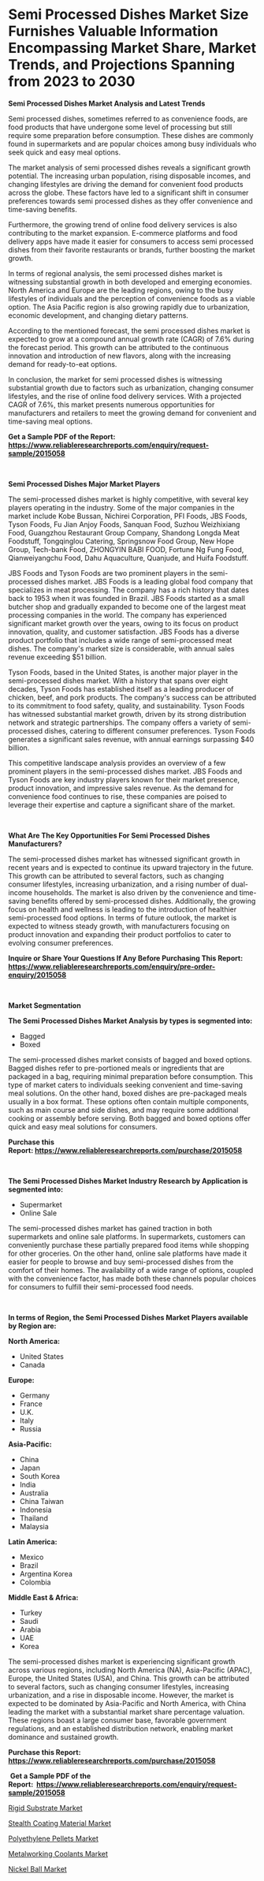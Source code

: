 <p><h1>Semi Processed Dishes Market Size Furnishes Valuable Information Encompassing Market Share, Market Trends, and Projections Spanning from 2023 to 2030</h1></p><p><strong>Semi Processed Dishes Market Analysis and Latest Trends</strong></p>
<p><p>Semi processed dishes, sometimes referred to as convenience foods, are food products that have undergone some level of processing but still require some preparation before consumption. These dishes are commonly found in supermarkets and are popular choices among busy individuals who seek quick and easy meal options.</p><p>The market analysis of semi processed dishes reveals a significant growth potential. The increasing urban population, rising disposable incomes, and changing lifestyles are driving the demand for convenient food products across the globe. These factors have led to a significant shift in consumer preferences towards semi processed dishes as they offer convenience and time-saving benefits.</p><p>Furthermore, the growing trend of online food delivery services is also contributing to the market expansion. E-commerce platforms and food delivery apps have made it easier for consumers to access semi processed dishes from their favorite restaurants or brands, further boosting the market growth.</p><p>In terms of regional analysis, the semi processed dishes market is witnessing substantial growth in both developed and emerging economies. North America and Europe are the leading regions, owing to the busy lifestyles of individuals and the perception of convenience foods as a viable option. The Asia Pacific region is also growing rapidly due to urbanization, economic development, and changing dietary patterns.</p><p>According to the mentioned forecast, the semi processed dishes market is expected to grow at a compound annual growth rate (CAGR) of 7.6% during the forecast period. This growth can be attributed to the continuous innovation and introduction of new flavors, along with the increasing demand for ready-to-eat options.</p><p>In conclusion, the market for semi processed dishes is witnessing substantial growth due to factors such as urbanization, changing consumer lifestyles, and the rise of online food delivery services. With a projected CAGR of 7.6%, this market presents numerous opportunities for manufacturers and retailers to meet the growing demand for convenient and time-saving meal options.</p></p>
<p><strong>Get a Sample PDF of the Report:&nbsp; <a href="https://www.reliableresearchreports.com/enquiry/request-sample/2015058">https://www.reliableresearchreports.com/enquiry/request-sample/2015058</a></strong></p>
<p>&nbsp;</p>
<p><strong>Semi Processed Dishes Major Market Players</strong></p>
<p><p>The semi-processed dishes market is highly competitive, with several key players operating in the industry. Some of the major companies in the market include Kobe Bussan, Nichirei Corporation, PFI Foods, JBS Foods, Tyson Foods, Fu Jian Anjoy Foods, Sanquan Food, Suzhou Weizhixiang Food, Guangzhou Restaurant Group Company, Shandong Longda Meat Foodstuff, Tongqinglou Catering, Springsnow Food Group, New Hope Group, Tech-bank Food, ZHONGYIN BABI FOOD, Fortune Ng Fung Food, Qianweiyangchu Food, Dahu Aquaculture, Quanjude, and Huifa Foodstuff.</p><p>JBS Foods and Tyson Foods are two prominent players in the semi-processed dishes market. JBS Foods is a leading global food company that specializes in meat processing. The company has a rich history that dates back to 1953 when it was founded in Brazil. JBS Foods started as a small butcher shop and gradually expanded to become one of the largest meat processing companies in the world. The company has experienced significant market growth over the years, owing to its focus on product innovation, quality, and customer satisfaction. JBS Foods has a diverse product portfolio that includes a wide range of semi-processed meat dishes. The company's market size is considerable, with annual sales revenue exceeding $51 billion.</p><p>Tyson Foods, based in the United States, is another major player in the semi-processed dishes market. With a history that spans over eight decades, Tyson Foods has established itself as a leading producer of chicken, beef, and pork products. The company's success can be attributed to its commitment to food safety, quality, and sustainability. Tyson Foods has witnessed substantial market growth, driven by its strong distribution network and strategic partnerships. The company offers a variety of semi-processed dishes, catering to different consumer preferences. Tyson Foods generates a significant sales revenue, with annual earnings surpassing $40 billion.</p><p>This competitive landscape analysis provides an overview of a few prominent players in the semi-processed dishes market. JBS Foods and Tyson Foods are key industry players known for their market presence, product innovation, and impressive sales revenue. As the demand for convenience food continues to rise, these companies are poised to leverage their expertise and capture a significant share of the market.</p></p>
<p>&nbsp;</p>
<p><strong>What Are The Key Opportunities For Semi Processed Dishes Manufacturers?</strong></p>
<p><p>The semi-processed dishes market has witnessed significant growth in recent years and is expected to continue its upward trajectory in the future. This growth can be attributed to several factors, such as changing consumer lifestyles, increasing urbanization, and a rising number of dual-income households. The market is also driven by the convenience and time-saving benefits offered by semi-processed dishes. Additionally, the growing focus on health and wellness is leading to the introduction of healthier semi-processed food options. In terms of future outlook, the market is expected to witness steady growth, with manufacturers focusing on product innovation and expanding their product portfolios to cater to evolving consumer preferences.</p></p>
<p><strong>Inquire or Share Your Questions If Any Before Purchasing This Report: <a href="https://www.reliableresearchreports.com/enquiry/pre-order-enquiry/2015058">https://www.reliableresearchreports.com/enquiry/pre-order-enquiry/2015058</a></strong></p>
<p>&nbsp;</p>
<p><strong>Market Segmentation</strong></p>
<p><strong>The Semi Processed Dishes Market Analysis by types is segmented into:</strong></p>
<p><ul><li>Bagged</li><li>Boxed</li></ul></p>
<p><p>The semi-processed dishes market consists of bagged and boxed options. Bagged dishes refer to pre-portioned meals or ingredients that are packaged in a bag, requiring minimal preparation before consumption. This type of market caters to individuals seeking convenient and time-saving meal solutions. On the other hand, boxed dishes are pre-packaged meals usually in a box format. These options often contain multiple components, such as main course and side dishes, and may require some additional cooking or assembly before serving. Both bagged and boxed options offer quick and easy meal solutions for consumers.</p></p>
<p><strong>Purchase this Report:&nbsp;<a href="https://www.reliableresearchreports.com/purchase/2015058">https://www.reliableresearchreports.com/purchase/2015058</a></strong></p>
<p>&nbsp;</p>
<p><strong>The Semi Processed Dishes Market Industry Research by Application is segmented into:</strong></p>
<p><ul><li>Supermarket</li><li>Online Sale</li></ul></p>
<p><p>The semi-processed dishes market has gained traction in both supermarkets and online sale platforms. In supermarkets, customers can conveniently purchase these partially prepared food items while shopping for other groceries. On the other hand, online sale platforms have made it easier for people to browse and buy semi-processed dishes from the comfort of their homes. The availability of a wide range of options, coupled with the convenience factor, has made both these channels popular choices for consumers to fulfill their semi-processed food needs.</p></p>
<p>&nbsp;</p>
<p><strong>In terms of Region, the Semi Processed Dishes Market Players available by Region are:</strong></p>
<p>
    <p> <strong> North America: </strong>
        <ul>
            <li>United States</li>
            <li>Canada</li>
        </ul>
        </p> 
    <p> <strong> Europe: </strong>
        <ul>
            <li>Germany</li>
            <li>France</li>
            <li>U.K.</li>
            <li>Italy</li>
            <li>Russia</li>
        </ul>
        </p> 
    <p> <strong> Asia-Pacific: </strong>
        <ul>
            <li>China</li>
            <li>Japan</li>
            <li>South Korea</li>
            <li>India</li>
            <li>Australia</li>
            <li>China Taiwan</li>
            <li>Indonesia</li>
            <li>Thailand</li>
            <li>Malaysia</li>
        </ul>
        </p> 
    <p> <strong> Latin America: </strong>
        <ul>
            <li>Mexico</li>
            <li>Brazil</li>
            <li>Argentina Korea</li>
            <li>Colombia</li>
        </ul>
        </p> 
    <p> <strong> Middle East & Africa: </strong>
        <ul>
            <li>Turkey</li>
            <li>Saudi</li>
            <li>Arabia</li>
            <li>UAE</li>
            <li>Korea</li>
        </ul>
    </p>
    </p>
<p><p>The semi-processed dishes market is experiencing significant growth across various regions, including North America (NA), Asia-Pacific (APAC), Europe, the United States (USA), and China. This growth can be attributed to several factors, such as changing consumer lifestyles, increasing urbanization, and a rise in disposable income. However, the market is expected to be dominated by Asia-Pacific and North America, with China leading the market with a substantial market share percentage valuation. These regions boast a large consumer base, favorable government regulations, and an established distribution network, enabling market dominance and sustained growth.</p></p>
<p><strong>Purchase this Report: <a href="https://www.reliableresearchreports.com/purchase/2015058">https://www.reliableresearchreports.com/purchase/2015058</a></strong></p>
<p>&nbsp;<strong>Get a Sample PDF of the Report:&nbsp;&nbsp;<a href="https://www.reliableresearchreports.com/enquiry/request-sample/2015058">https://www.reliableresearchreports.com/enquiry/request-sample/2015058</a></strong></p>
<p><strong></strong></p>
<p><p><a href="https://medium.com/@chasegibson1901/rigid-substrate-nbsp-market-focuses-on-market-share-size-and-projected-forecast-till-2030-136283b9cd8e">Rigid Substrate Market</a></p><p><a href="https://medium.com/@joshuahintz2023/stealth-coating-material-market-share-evolution-and-market-growth-trends-2023-2030-eee957944ee0">Stealth Coating Material Market</a></p><p><a href="https://medium.com/@keenanmarks2023/polyethylene-pellets-market-outlook-industry-overview-and-forecast-2023-to-2030-b9c54b113479">Polyethylene Pellets Market</a></p><p><a href="https://medium.com/@lilakautzer2023/metalworking-coolants-market-share-evolution-and-market-growth-trends-2023-2030-107554b6435f">Metalworking Coolants Market</a></p><p><a href="https://medium.com/@emerylittle2023/decoding-nickel-ball-market-metrics-market-share-trends-and-growth-patterns-6148f9ae011f">Nickel Ball Market</a></p></p>